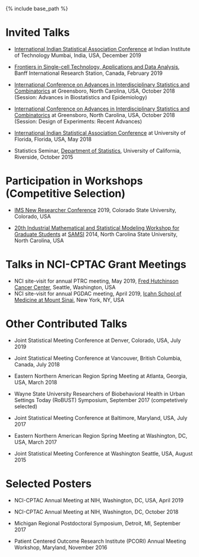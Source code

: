 ﻿---
layout: archive
title: ""
permalink: /talks/
author_profile: true

---

{% include base_path %}


Invited Talks
======
* [International Indian Statistical Association Conference](https://www.intindstat.org/iisaconference2019/) at Indian Institute of Technology Mumbai, India, USA, December 2019

* [Frontiers in Single-cell Technology, Applications and Data Analysis](https://www.birs.ca/events/2019/5-day-workshops/19w5032), Banff International Research Station, Canada, February 2019

* [International Conference on Advances in Interdisciplinary Statistics and Combinatorics](https://mathstats.uncg.edu/aisc/2018-conference/home/) at Greensboro, North Carolina, USA, October 2018 (Session: Advances in Biostatistics and Epidemiology)

* [International Conference on Advances in Interdisciplinary Statistics and Combinatorics](https://mathstats.uncg.edu/aisc/2018-conference/home/) at Greensboro, North Carolina, USA, October 2018 (Session: Design of Experiments: Recent Advances)

* [International Indian Statistical Association Conference](http://iisa2018.biostat.ufl.edu/) at University of Florida, Florida, USA, May 2018

* Statistics Seminar, [Department of Statistics](https://statistics.ucr.edu/), University of California, Riverside,  October 2015


Participation in Workshops (Competitive Selection)
======
* [IMS New Researcher Conference](http://groups.imstat.org/newresearchers/conferences/nrc.html) 2019, Colorado State University, Colorado, USA

* [20th Industrial Mathematical and Statistical Modeling Workshop for Graduate Students](https://samsiatrtp.wordpress.com/2014/07/) at [SAMSI](https://www.samsi.info/) 2014, North Carolina State University, North Carolina, USA


Talks in NCI-CPTAC Grant Meetings
======
*  NCI site-visit for annual PTRC meeting, May 2019, [Fred Hutchinson Cancer Center](http://www.fredhutch.org/en.html), Seattle, Washington, USA
*  NCI site-visit for annual PGDAC meeting, April 2019, [Icahn School of Medicine at Mount Sinai](https://icahn.mssm.edu/research/genomics), New York, NY, USA


Other Contributed Talks
======
* Joint Statistical Meeting Conference at Denver, Colorado, USA, July 2019

* Joint Statistical Meeting Conference at Vancouver, British Columbia, Canada, July 2018

* Eastern Northern American Region Spring Meeting at Atlanta, Georgia, USA,  March 2018

* Wayne State University Researchers of Biobehavioral Health in Urban Settings Today (RoBUST) Symposium, September 2017 (competetively selected)

* Joint Statistical Meeting Conference at Baltimore, Maryland, USA,  July 2017

* Eastern Northern American Region Spring Meeting at Washington, DC, USA,  March 2017

* Joint Statistical Meeting Conference at Washington Seattle, USA,  August 2015


Selected Posters
======
* NCI-CPTAC Annual Meeting at NIH, Washington, DC, USA, April 2019 

* NCI-CPTAC Annual Meeting at NIH, Washington, DC, October 2018 

* Michigan Regional Postdoctoral Symposium, Detroit, MI, September 2017

* Patient Centered Outcome Research Institute (PCORI) Annual Meeting Workshop, Maryland,  November 2016

